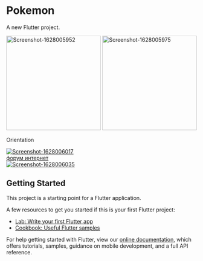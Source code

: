 # Pokemon

A new Flutter project.

<a href="https://ibb.co/d4RGzx1"><img src="https://i.ibb.co/v4SZKRg/Screenshot-1628005952.png" alt="Screenshot-1628005952" border="0" width="250"></a>
<a href="https://ibb.co/nDsrjgK"><img src="https://i.ibb.co/4jZWpm0/Screenshot-1628005975.png" alt="Screenshot-1628005975" border="0" width="250"></a>

Orientation

<a href="https://ibb.co/4dyd0Xp"><img src="https://i.ibb.co/rsPsXzH/Screenshot-1628006017.png" alt="Screenshot-1628006017" border="0"></a><br /><a target='_blank' href='https://ru.imgbb.com/'>форум интернет</a><br />
<a href="https://ibb.co/Rj2wkVk"><img src="https://i.ibb.co/MBn0x3x/Screenshot-1628006035.png" alt="Screenshot-1628006035" border="0"></a>
## Getting Started

This project is a starting point for a Flutter application.

A few resources to get you started if this is your first Flutter project:

- [Lab: Write your first Flutter app](https://flutter.dev/docs/get-started/codelab)
- [Cookbook: Useful Flutter samples](https://flutter.dev/docs/cookbook)

For help getting started with Flutter, view our
[online documentation](https://flutter.dev/docs), which offers tutorials,
samples, guidance on mobile development, and a full API reference.
